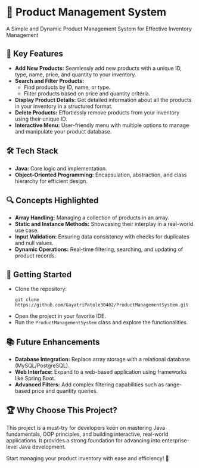 <h1>🛒 Product Management System</h1>
<p>A Simple and Dynamic Product Management System for Effective Inventory Management</p>

<h2>🌟 Key Features</h2>
<ul>
    <li><strong>Add New Products:</strong> Seamlessly add new products with a unique ID, type, name, price, and quantity to your inventory.</li>
    <li><strong>Search and Filter Products:</strong>
        <ul>
            <li>Find products by ID, name, or type.</li>
            <li>Filter products based on price and quantity criteria.</li>
        </ul>
    </li>
    <li><strong>Display Product Details:</strong> Get detailed information about all the products in your inventory in a structured format.</li>
    <li><strong>Delete Products:</strong> Effortlessly remove products from your inventory using their unique ID.</li>
    <li><strong>Interactive Menu:</strong> User-friendly menu with multiple options to manage and manipulate your product database.</li>
</ul>

<h2>🛠 Tech Stack</h2>
<ul>
    <li><strong>Java:</strong> Core logic and implementation.</li>
    <li><strong>Object-Oriented Programming:</strong> Encapsulation, abstraction, and class hierarchy for efficient design.</li>
</ul>

<h2>🔍 Concepts Highlighted</h2>
<ul>
    <li><strong>Array Handling:</strong> Managing a collection of products in an array.</li>
    <li><strong>Static and Instance Methods:</strong> Showcasing their interplay in a real-world use case.</li>
    <li><strong>Input Validation:</strong> Ensuring data consistency with checks for duplicates and null values.</li>
    <li><strong>Dynamic Operations:</strong> Real-time filtering, searching, and updating of product records.</li>
</ul>

<h2>🚀 Getting Started</h2>
<ul>
    <li>Clone the repository:
        <pre><code>git clone https://github.com/GayatriPatole30402/ProductManagementSystem.git</code></pre>
    </li>
    <li>Open the project in your favorite IDE.</li>
    <li>Run the <code>ProductManagementSystem</code> class and explore the functionalities.</li>
</ul>

<h2>📚 Future Enhancements</h2>
<ul>
    <li><strong>Database Integration:</strong> Replace array storage with a relational database (MySQL/PostgreSQL).</li>
    <li><strong>Web Interface:</strong> Expand to a web-based application using frameworks like Spring Boot.</li>
    <li><strong>Advanced Filters:</strong> Add complex filtering capabilities such as range-based price and quantity queries.</li>
</ul>

<h2>🏆 Why Choose This Project?</h2>
<p>This project is a must-try for developers keen on mastering Java fundamentals, OOP principles, and building interactive, real-world applications. It provides a strong foundation for advancing into enterprise-level Java development.</p>

<p>Start managing your product inventory with ease and efficiency! 🚀</p>
